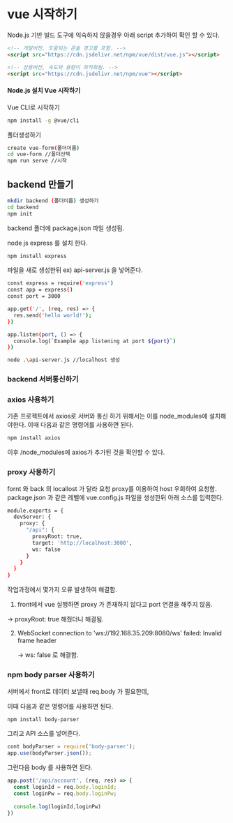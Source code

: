 # vue 시작하기

Node.js 기반 빌드 도구에 익숙하지 않을경우 아래 script 추가하여 확인 할 수 있다.

```html
<!-- 개발버전, 도움되는 콘솔 경고를 포함. -->
<script src="https://cdn.jsdelivr.net/npm/vue/dist/vue.js"></script>

```

```html
<!-- 상용버전, 속도와 용량이 최적화됨. -->
<script src="https://cdn.jsdelivr.net/npm/vue"></script>
```




#### Node.js 설치 Vue 시작하기

Vue CLI로 시작하기

```bash
npm install -g @vue/cli
```

폴더생성하기

```bash
create vue-form(폴더이름)
cd vue-form //폴더선택
npm run serve //시작
```


## backend 만들기

```bash
mkdir backend (폴더이름) 생성하기
cd backend
npm init
```

backend 폴더에 package.json 파일 생성됨.

node js express 를 설치 한다.

```bash
npm install express
```

파일을 새로 생성한뒤 ex) api-server.js 을 넣어준다.

```bash
const express = require('express')
const app = express()
const port = 3000

app.get('/', (req, res) => {
  res.send('hello world!');
})

app.listen(port, () => {
  console.log(`Example app listening at port ${port}`)
})
```

```bash
node .\api-server.js //localhost 생성
```



### backend 서버통신하기

### axios 사용하기

기존 프로젝트에서 axios로 서버와 통신 하기 위해서는 이를 node_modules에 설치해야한다. 이때 다음과 같은 명령어를 사용하면 된다.

```bash
npm install axios
```

이후 /node_modules에 axios가 추가된 것을 확인할 수 있다.

### proxy 사용하기

fornt 와 back 의 locallost 가 달라 요청 proxy를 이용하여 host 우회하여 요청함.
package.json 과 같은 레벨에 vue.config.js 파일을 생성한뒤 아래 소스를 입력한다.

```bash
module.exports = {
  devServer: {
    proxy: {
      "/api": {
        proxyRoot: true,
        target: 'http://localhost:3000',
        ws: false
      }
    }
  }
}
```

작업과정에서 몇가지 오류 발생하여 해결함.

1.  front에서 vue 실행하면 proxy 가 존재하지 않다고 port 연결을 해주지 않음.

   -> proxyRoot: true 해줬더니 해결됨.

2. WebSocket connection to 'ws://192.168.35.209:8080/ws' failed: Invalid frame header

   -> ws: false 로 해결함.



### npm body parser 사용하기

서버에서 front로 데이터 보낼때 req.body 가 필요한데,

이때 다음과 같은 명령어를 사용하면 된다.

```bash
npm install body-parser
```

그리고  API 소스를 넣어준다.

```js
cont bodyParser = require('body-parser');
app.use(bodyParser.json());
```

그런다음 body 를 사용하면 된다.

```javascript
app.post('/api/account', (req, res) => {
  const loginId = req.body.loginId;
  const loginPw = req.body.loginPw;
  
  console.log(loginId,loginPw)
})
```


